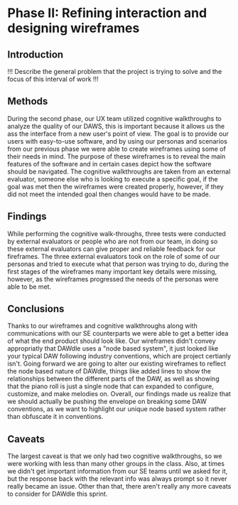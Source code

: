 # Phase II: Refining interaction and designing wireframes

## Introduction

!!! Describe the general problem that the project is trying to solve and the focus of this interval of work !!!

## Methods

During the second phase, our UX team utilized cognitive walkthroughs to analyze the quality of our DAWS, this is important because it allows us the ass the interface from a new user's point of view. The goal is to provide our users with easy-to-use software, and by using our personas and scenarios from our previous phase we were able to create wireframes using some of their needs in mind. The purpose of these wireframes is to reveal the main features of the software and in certain cases depict how the software should be navigated. The cognitive walkthroughs are taken from an external evaluator, someone else who is looking to execute a specific goal, if the goal was met then the wireframes were created properly, however, if they did not meet the intended goal then changes would have to be made.

## Findings

While performing the cognitive walk-throughs, three tests were conducted by external evaluators or people who are not from our team, in doing so these external evaluators can give proper and reliable feedback for our fireframes. The three external evaluators took on the role of some of our personas and tried to execute what that person was trying to do, during the first stages of the wireframes many important key details were missing, however, as the wireframes progressed the needs of the personas were able to be met.

## Conclusions

Thanks to our wireframes and cognitive walkthroughs along with communications with our SE counterparts we were able to get a better idea of what the end product should look like. Our wireframes didn't convey appropriatly that DAWdle uses a "node based system", it just looked like your typical DAW following industry conventions, which are project certianly isn't. Going forward we are going to alter our existing wireframes to reflect the node based nature of DAWdle, things like added lines to show the relationships between the different parts of the DAW, as well as showing that the piano roll is just a single node that can expanded to configure, customize, and make melodies on. Overall, our findings made us realize that we should actually be pushing the envelope on breaking some DAW conventions, as we want to highlight our unique node based system rather than obfuscate it in conventions. 

## Caveats
The largest caveat is that we only had two cognitive walkthroughs, so we were working with less than many other groups in the class. Also, at times we didn't get important information from our SE teams until we asked for it, but the response back with the relevant info was always prompt so it never really became an issue. Other than that, there aren't really any more caveats to consider for DAWdle this sprint. 
